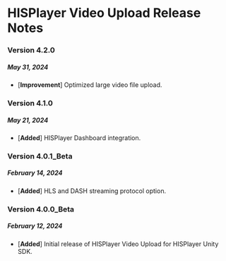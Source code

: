 # HISPlayer Video Upload Release Notes

### Version 4.2.0
##### May 31, 2024
- [**Improvement**] Optimized large video file upload.

### Version 4.1.0
##### May 21, 2024
- [**Added**] HISPlayer Dashboard integration.

### Version 4.0.1_Beta
##### February 14, 2024
- [**Added**] HLS and DASH streaming protocol option.

### Version 4.0.0_Beta
##### February 12, 2024
- [**Added**] Initial release of HISPlayer Video Upload for HISPlayer Unity SDK.
